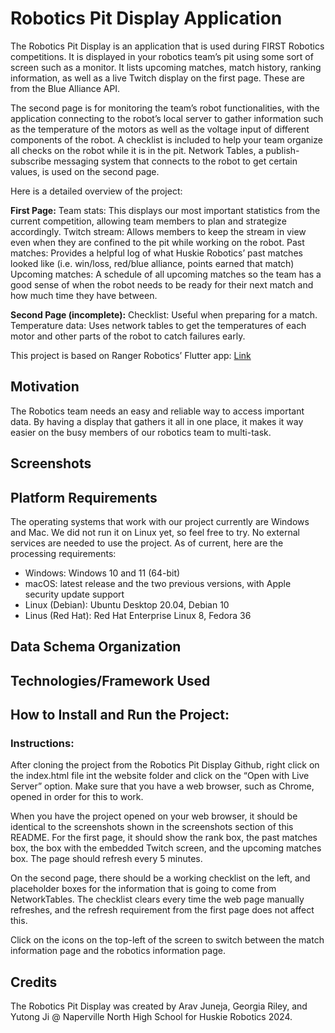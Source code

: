 # Robotics Pit Display Application

The Robotics Pit Display is an application that is used during FIRST Robotics competitions. It is displayed in your robotics team’s pit using some sort of screen such as a monitor. It lists upcoming matches, match history, ranking information, as well as a live Twitch display on the first page. These are from the Blue Alliance API.

The second page is for monitoring the team’s robot functionalities, with the application connecting to the robot’s local server to gather information such as the temperature of the motors as well as the voltage input of different components of the robot. A checklist is included to help your team organize all checks on the robot while it is in the pit. Network Tables, a publish-subscribe messaging system that connects to the robot to get certain values, is used on the second page.

Here is a detailed overview of the project:

**First Page:**
Team stats: This displays our most important statistics from the current competition, allowing team members to plan and strategize accordingly.
Twitch stream: Allows members to keep the stream in view even when they are confined to the pit while working on the robot.
Past matches: Provides a helpful log of what Huskie Robotics’ past matches looked like (i.e. win/loss, red/blue alliance, points earned that match)
Upcoming matches: A schedule of all upcoming matches so the team has a good sense of when the robot needs to be ready for their next match and how much time they have between.

**Second Page (incomplete):**
Checklist: Useful when preparing for a match.
Temperature data: Uses network tables to get the temperatures of each motor and other parts of the robot to catch failures early.

This project is based on Ranger Robotics’ Flutter app: [Link](https://github.com/3015RangerRobotics/2023Public)

## Motivation

The Robotics team needs an easy and reliable way to access important data. By having a display that gathers it all in one place, it makes it way easier on the busy members of our robotics team to multi-task.

## Screenshots

## Platform Requirements

The operating systems that work with our project currently are Windows and Mac. We did not run it on Linux yet, so feel free to try. No external services are needed to use the project. As of current, here are the processing requirements:

- Windows: Windows 10 and 11 (64-bit)
- macOS: latest release and the two previous versions, with Apple security update support
- Linux (Debian): Ubuntu Desktop 20.04, Debian 10
- Linus (Red Hat): Red Hat Enterprise Linux 8, Fedora 36

## Data Schema Organization

## Technologies/Framework Used

## How to Install and Run the Project:

### Instructions:

After cloning the project from the Robotics Pit Display Github, right click on the index.html file int the website folder and click on the “Open with Live Server” option. Make sure that you have a web browser, such as Chrome, opened in order for this to work.

When you have the project opened on your web browser, it should be identical to the screenshots shown in the screenshots section of this README. For the first page, it should show the rank box, the past matches box, the box with the embedded Twitch screen, and the upcoming matches box. The page should refresh every 5 minutes.

On the second page, there should be a working checklist on the left, and placeholder boxes for the information that is going to come from NetworkTables. The checklist clears every time the web page manually refreshes, and the refresh requirement from the first page does not affect this.

Click on the icons on the top-left of the screen to switch between the match information page and the robotics information page.

## Credits

The Robotics Pit Display was created by Arav Juneja, Georgia Riley, and Yutong Ji @ Naperville North High School for Huskie Robotics 2024.
